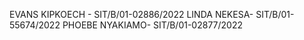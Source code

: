 EVANS KIPKOECH - SIT/B/01-02886/2022
LINDA NEKESA- SIT/B/01-55674/2022
PHOEBE NYAKIAMO- SIT/B/01-02877/2022


